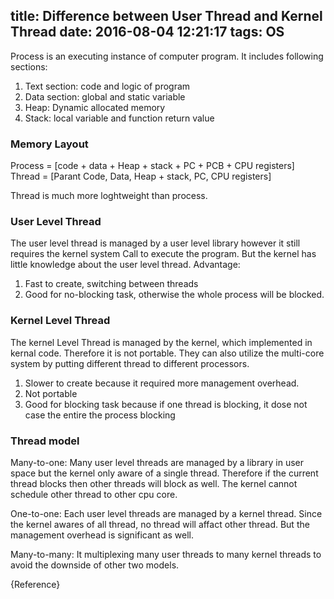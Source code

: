 title: Difference between User Thread and Kernel Thread
date: 2016-08-04 12:21:17
tags: OS
---
Process is an executing instance of computer program. It includes following sections:
1.	Text section: code and logic of program
2.	Data section: global and static variable
3.	Heap: Dynamic allocated memory 
4.	Stack: local variable and function  return value

### Memory Layout
Process = [code + data + Heap + stack + PC + PCB + CPU registers]
Thread = [Parant Code, Data, Heap + stack, PC, CPU registers] 

Thread is much more loghtweight than process.

### User Level Thread
The user level thread is managed by a user level library however it still requires the kernel system Call to execute the program. But the kernel has little knowledge about the user level thread. 
Advantage:
1. Fast to create, switching between threads
2. Good for no-blocking task, otherwise the whole process will be blocked.

### Kernel Level Thread
The kernel Level Thread is managed by the kernel, which implemented in kernal code. Therefore it is not portable. They can also utilize the multi-core system by putting different thread to different processors.
1. Slower to create because it required more management overhead.
2. Not portable
3. Good for blocking task because if one thread is blocking, it dose not case the entire the process blocking

### Thread model

Many-to-one: Many user level threads are managed by a library in user space but the kernel only aware of a single thread. Therefore if the current thread blocks then other threads will block as well. The kernel cannot schedule other thread to other cpu core. 

One-to-one: Each user level threads are managed by a kernel thread. Since the kernel awares of all thread, no thread will affact other thread. But the management overhead is significant as well.

Many-to-many: It multiplexing many user threads to many kernel threads to avoid the downside of other two models.

{Reference}